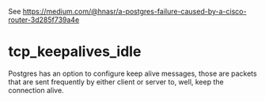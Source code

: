 See https://medium.com/@hnasr/a-postgres-failure-caused-by-a-cisco-router-3d285f739a4e

# tcp_keepalives_idle

Postgres has an option to configure keep alive messages, those are packets that are sent frequently by either client or
server to, well, keep the connection alive.